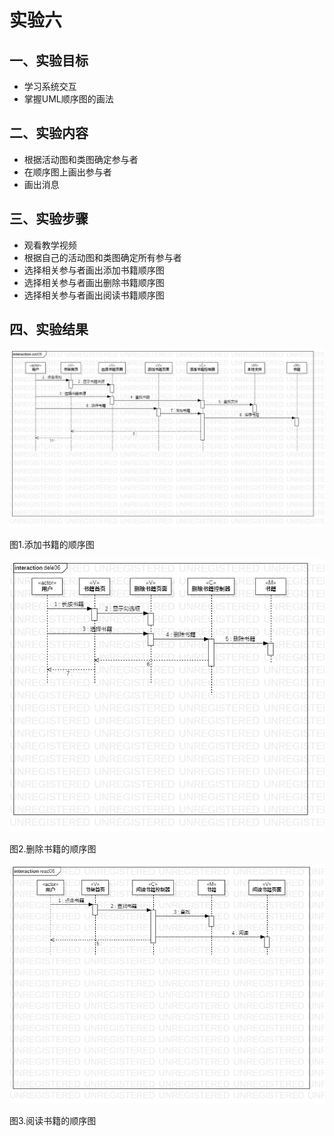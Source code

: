 # 实验六

## 一、实验目标

- 学习系统交互
- 掌握UML顺序图的画法

## 二、实验内容

- 根据活动图和类图确定参与者
- 在顺序图上画出参与者
- 画出消息

## 三、实验步骤

- 观看教学视频
- 根据自己的活动图和类图确定所有参与者
- 选择相关参与者画出添加书籍顺序图
- 选择相关参与者画出删除书籍顺序图
- 选择相关参与者画出阅读书籍顺序图

## 四、实验结果

![添加书籍顺序图](./add06.jpg)

图1.添加书籍的顺序图

![删除书籍顺序图](./dele06.jpg)

图2.删除书籍的顺序图

![阅读书籍顺序图](./read06.jpg)

图3.阅读书籍的顺序图
